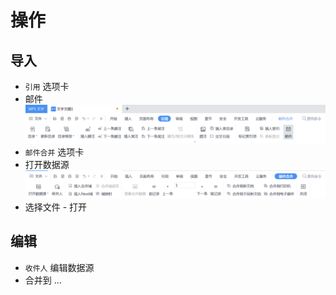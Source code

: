 # 操作

## 导入
- `引用` 选项卡
- 邮件
![](../../../../Resource/Pasted%20image%2020250420211312.png)
- `邮件合并` 选项卡
- 打开数据源
 ![](../../../../Resource/Pasted%20image%2020250420211550.png)
- 选择文件 - 打开

## 编辑
- `收件人` 编辑数据源
- 合并到 ...